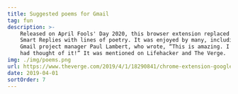 ```yaml
---
title: Suggested poems for Gmail
tag: fun
description: >-
    Released on April Fools' Day 2020, this browser extension replaced Gmail’s
    Smart Replies with lines of poetry. It was enjoyed by many, including
    Gmail project manager Paul Lambert, who wrote, “This is amazing. I wish we
    had thought of it!” It was mentioned on Lifehacker and The Verge.
img: ./img/poems.png
url: https://www.theverge.com/2019/4/1/18290841/chrome-extension-google-algorithm-canned-replies-random-poetry-april-fools
date: 2019-04-01
sortOrder: 7
---
```

